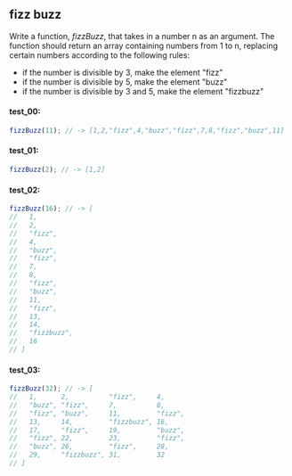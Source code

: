 ## fizz buzz

Write a function, _fizzBuzz_, that takes in a number n as an argument. The function should return an
array containing numbers from 1 to n, replacing certain numbers according to the following rules:

- if the number is divisible by 3, make the element "fizz"
- if the number is divisible by 5, make the element "buzz"
- if the number is divisible by 3 and 5, make the element "fizzbuzz" 

#### test_00:

```js
fizzBuzz(11); // -> [1,2,"fizz",4,"buzz","fizz",7,8,"fizz","buzz",11]
```

#### test_01:

```js
fizzBuzz(2); // -> [1,2]
```

#### test_02:

```js
fizzBuzz(16); // -> [
//   1,
//   2,
//   "fizz",
//   4,
//   "buzz",
//   "fizz",
//   7,
//   8,
//   "fizz",
//   "buzz",
//   11,
//   "fizz",
//   13,
//   14,
//   "fizzbuzz",
//   16
// ]
```

#### test_03:

```js
fizzBuzz(32); // -> [
//   1,      2,          "fizz",     4, 
//   "buzz", "fizz",     7,          8, 
//   "fizz", "buzz",     11,         "fizz", 
//   13,     14,         "fizzbuzz", 16, 
//   17,     "fizz",     19,         "buzz", 
//   "fizz", 22,         23,         "fizz", 
//   "buzz", 26,         "fizz",     28, 
//   29,     "fizzbuzz", 31,         32 
// ] 
```
